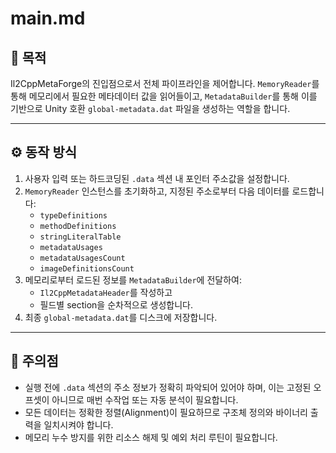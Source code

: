 ﻿# main.md

## 📌 목적
Il2CppMetaForge의 진입점으로서 전체 파이프라인을 제어합니다. `MemoryReader`를 통해 메모리에서 필요한 메타데이터 값을 읽어들이고, `MetadataBuilder`를 통해 이를 기반으로 Unity 호환 `global-metadata.dat` 파일을 생성하는 역할을 합니다.

---

## ⚙️ 동작 방식
1. 사용자 입력 또는 하드코딩된 `.data` 섹션 내 포인터 주소값을 설정합니다.
2. `MemoryReader` 인스턴스를 초기화하고, 지정된 주소로부터 다음 데이터를 로드합니다:
   - `typeDefinitions`
   - `methodDefinitions`
   - `stringLiteralTable`
   - `metadataUsages`
   - `metadataUsagesCount`
   - `imageDefinitionsCount`
3. 메모리로부터 로드된 정보를 `MetadataBuilder`에 전달하여:
   - `Il2CppMetadataHeader`를 작성하고
   - 필드별 section을 순차적으로 생성합니다.
4. 최종 `global-metadata.dat`를 디스크에 저장합니다.

---

## 🔎 주의점
- 실행 전에 `.data` 섹션의 주소 정보가 정확히 파악되어 있어야 하며, 이는 고정된 오프셋이 아니므로 매번 수작업 또는 자동 분석이 필요합니다.
- 모든 데이터는 정확한 정렬(Alignment)이 필요하므로 구조체 정의와 바이너리 출력을 일치시켜야 합니다.
- 메모리 누수 방지를 위한 리소스 해제 및 예외 처리 루틴이 필요합니다.

